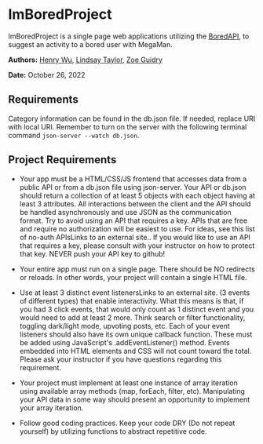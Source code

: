 # ImBoredProject
ImBoredProject is a single page web applications utilizing the [BoredAPI](https://www.boredapi.com/), to suggest an activity to a bored user with MegaMan.

__Authors:__ [Henry Wu](https://github.com/hhw67865), [Lindsay Taylor](https://github.com/lindzht), [Zoe Guidry](https://github.com/zomeister)

__Date:__ October 26, 2022

## Requirements
Category information can be found in the db.json file. If needed, replace URI with local URI. Remember to turn on the server with the following terminal command ```json-server --watch db.json```.

## Project Requirements
-   Your app must be a HTML/CSS/JS frontend that accesses data from a public API or from a db.json file using json-server. Your API or db.json should return a collection of at least 5 objects with each object having at least 3 attributes. All interactions between the client and the API should be handled asynchronously and use JSON as the communication format. Try to avoid using an API that requires a key. APIs that are free and require no authorization will be easiest to use. For ideas, see this list of no-auth APIsLinks to an external site.. If you would like to use an API that requires a key, please consult with your instructor on how to protect that key. NEVER push your API key to github!

-   Your entire app must run on a single page. There should be NO redirects or reloads. In other words, your project will contain a single HTML file.

-   Use at least 3 distinct event listenersLinks to an external site. (3 events of different types) that enable interactivity. What this means is that, if you had 3 click events, that would only count as 1 distinct event and you would need to add at least 2 more. Think search or filter functionality, toggling dark/light mode, upvoting posts, etc. Each of your event listeners should also have its own unique callback function. These must be added using JavaScript's .addEventListener() method. Events embedded into HTML elements and CSS will not count toward the total. Please ask your instructor if you have questions regarding this requirement.

-   Your project must implement at least one instance of array iteration using available array methods (map, forEach, filter, etc). Manipulating your API data in some way should present an opportunity to implement your array iteration.

-   Follow good coding practices. Keep your code DRY (Do not repeat yourself) by utilizing functions to abstract repetitive code.